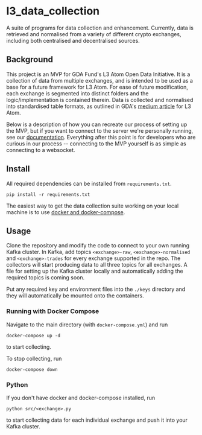# l3_data_collection
A suite of programs for data collection and enhancement. Currently, data is retrieved and normalised from a variety of different crypto exchanges, including both centralised and decentralised sources.

## Background
This project is an MVP for GDA Fund's L3 Atom Open Data Initiative. It is a collection of data from multiple exchanges, and is intended to be used as a base for a future framework for L3 Atom. For ease of future modification, each exchange is segmented into distinct folders and the logic/implementation is contained therein. Data is collected and normalised into standardised table formats, as outlined in GDA's [medium article](https://gdafund.medium.com/open-crypto-data-initiative-1e096ccbf0e6) for L3 Atom.

Below is a description of how you can recreate our process of setting up the MVP, but if you want to connect to the server we're personally running, see our [documentation](https://www.notion.so/gda-fund/L3-Atom-MVP-Websocket-1f1b691eb7824a948e8680cdb552c8e0). Everything after this point is for developers who are curious in our process -- connecting to the MVP yourself is as simple as connecting to a websocket.

## Install

All required dependencies can be installed from `requirements.txt`.
```
pip install -r requirements.txt
```
The easiest way to get the data collection suite working on your local machine is to use [docker and docker-compose](https://docs.docker.com/desktop/windows/install/).
## Usage
Clone the repository and modify the code to connect to your own running Kafka cluster. In Kafka, add topics `<exchange>-raw`, `<exchange>-normalised` and `<exchange>-trades` for every exchange supported in the repo. The collectors will start producing data to all three topics for all exchanges. A file for setting up the Kafka cluster locally and automatically adding the required topics is coming soon.

Put any required key and environment files into the `./keys` directory and they will automatically be mounted onto the containers. 
### Running with Docker Compose
Navigate to the main directory (with `docker-compose.yml`) and run 
```
docker-compose up -d
``` 
to start collecting. 

To stop collecting, run 
```
docker-compose down
```
### Python
If you don't have docker and docker-compose installed, run 
```
python src/<exchange>.py
``` 
to start collecting data for each individual exchange and push it into your Kafka cluster.
